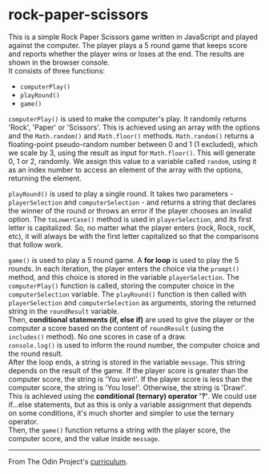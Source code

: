 # rock-paper-scissors

This is a simple Rock Paper Scissors game written in JavaScript and played against the computer. The player plays a 5 round game that keeps score and reports whether the player wins or loses at the end. The results are shown in the browser console.  
It consists of three functions:

- `computerPlay()`
- `playRound()`
- `game()`

`computerPlay()` is used to make the computer's play. It randomly returns 'Rock', 'Paper' or 'Scissors'. This is achieved using an array with the options and the `Math.random()` and `Math.floor()` methods. 
`Math.random()` returns a floating-point pseudo-random number between 0 and 1 (1 excluded), which we scale by 3, using the result as input for `Math.floor()`. This will generate 0, 1 or 2, randomly. We assign this value to a variable called `random`, using it as an index number to access an element of the array with the options, returning the element.

`playRound()` is used to play a single round. It takes two parameters - `playerSelection` and `computerSelection` - and returns a string that declares the winner of the round or throws an error if the player chooses an invalid option. 
The `toLowerCase()` method is used in `playerSelection`, and its first letter is capitalized. So, no matter what the player enters (rock, Rock, rocK, etc), it will always be with the first letter capitalized so that the comparisons that follow work.

`game()` is used to play a 5 round game. A **for loop** is used to play the 5 rounds. In each iteration, the player enters the choice via the `prompt()` method, and this choice is stored in the variable `playerSelection`. The `computerPlay()` function is called, storing the computer choice in the `computerSelection` variable. The `playRound()` function is then called with `playerSelection` and `computerSelection` as arguments, storing the returned string in the `roundResult` variable.  
Then, **conditional statements (if, else if)** are used to give the player or the computer a score based on the content of `roundResult` (using the `includes()` method). No one scores in case of a draw.  
`console.log()` is used to inform the round number, the computer choice and the round result.  
After the loop ends, a string is stored in the variable `message`. This string depends on the result of the game. If the player score is greater than the computer score, the string is 'You win!'. If the player score is less than the computer score, the string is 'You lose!'. Otherwise, the string is 'Draw!'. This is achieved using the **conditional (ternary) operator '?'**. We could use if...else statements, but as this is only a variable assignment that depends on some conditions, it's much shorter and simpler to use the ternary operator.  
Then, the `game()` function returns a string with the player score, the computer score, and the value inside `message`.

---

From The Odin Project's [curriculum](https://www.theodinproject.com/courses/web-development-101/lessons/rock-paper-scissors).
